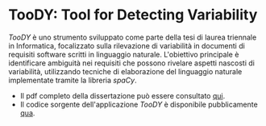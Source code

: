# TooDY: Tool for Detecting Variability

*TooDY* è uno strumento sviluppato come parte della tesi di laurea triennale in Informatica, focalizzato sulla rilevazione di variabilità in documenti di requisiti software scritti in linguaggio naturale. L'obiettivo principale è identificare ambiguità nei requisiti che possono rivelare aspetti nascosti di variabilità, utilizzando tecniche di elaborazione del linguaggio naturale implementate tramite la libreria *spaCy*.

* Il pdf completo della dissertazione può essere consultato [qui](https://www.geoteo.net/toody-dissertation/main.pdf).
* Il codice sorgente dell'applicazione *TooDY* è disponibile pubblicamente [qua](https://github.com/matteogiorgi/toody).
